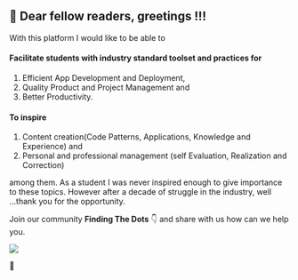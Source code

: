 ## 🖖 Dear fellow readers, greetings !!!

With this platform I would like to be able to

#### Facilitate students with industry standard toolset and practices for
1. Efficient App Development and Deployment,
2. Quality Product and Project Management and
3. Better Productivity.

#### To inspire
1. Content creation(Code Patterns, Applications, Knowledge and Experience) and
2. Personal and professional management (self Evaluation, Realization and Correction)

among them. As a student I was never inspired enough to give importance to these topics. However after a decade of struggle in the industry, well ...thank you for the opportunity.

Join our community **Finding The Dots** 👇 and share with us how can we help you.

[<img src="https://img.shields.io/badge/slack-join%20us%20now-purple.svg?logo=slack">](https://join.slack.com/t/findingthedots/shared_invite/enQtOTY2ODI3MDE2Njk1LTBkODY0NjBjZWVhNTFjZjVlOTc5ZGZlMDdlNTgzNjlmNzQ5YmVhNmZlOTE3YWRjZWRhYWI2OGNiZDJkNWZhY2I)

🍺
